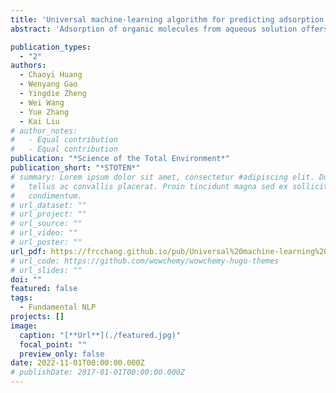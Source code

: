 ```yaml
---
title: 'Universal machine-learning algorithm for predicting adsorption performance of organic molecules based on limited data set: importance of feature description'
abstract: 'Adsorption of organic molecules from aqueous solution offers a simple and effective method for their removal. Recently, there have been several attempts to apply machine learning (ML) for this problem. To this end, polyparameter linear free energy relationships (pp-LFERs) were employed, and poor prediction results were observed outside model applicability domain of pp-LFERs. In this study, we improved the applicability of ML methods by adopting a chemicalstructure (CS) based approach. We used the prediction of adsorption of organic molecules on carbon-based adsorbents as an example. Our results show that this approach can fully differentiate the structural differences between any organic molecules, while providing significant information that is relevant to their interaction with the adsorbents. We compared two CS feature descriptors: 3D-coordination and simplified molecular-input line-entry system (SMILES). We then built CS-ML models based on neural networks (NN) and extreme gradient boosting (XGB). They all outperformed pp-LFERs based models and are capable to accurately predict adsorption isotherm of isomers with similar physiochemical properties such as chiral molecules, even though they are trained with achiral molecules and racemates. We found for predicting adsorption isotherm, XGB shows better performance than NN, and 3D-coordinations allow effective differentiation between organic molecules.'

publication_types:
  - "2"
authors:
  - Chaoyi Huang
  - Wenyang Gao
  - Yingdie Zheng
  - Wei Wang
  - Yue Zhang
  - Kai Liu
# author_notes:
#   - Equal contribution
#   - Equal contribution
publication: "*Science of the Total Environment*"
publication_short: "*STOTEN*"
# summary: Lorem ipsum dolor sit amet, consectetur #adipiscing elit. Duis posuere
#   tellus ac convallis placerat. Proin tincidunt magna sed ex sollicitudin
#   condimentum.
# url_dataset: ""
# url_project: ""
# url_source: ""
# url_video: ""
# url_poster: ""
url_pdf: https://frcchang.github.io/pub/Universal%20machine-learning%20algorithm.pdf
# url_code: https://github.com/wowchemy/wowchemy-hugo-themes
# url_slides: ""
doi: ""
featured: false
tags:
  - Fundamental NLP
projects: []
image:
  caption: "[**Url**](./featured.jpg)"
  focal_point: ""
  preview_only: false
date: 2022-11-01T00:00:00.000Z
# publishDate: 2017-01-01T00:00:00.000Z
---
```

